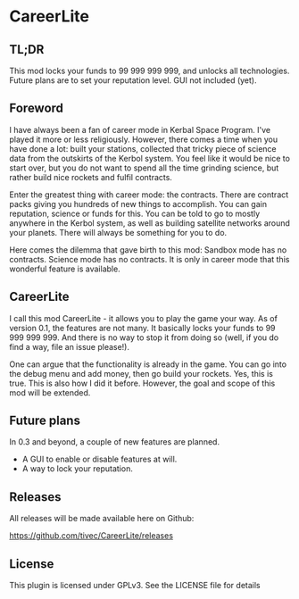 # CareerLite

## TL;DR

This mod locks your funds to 99 999 999 999, and unlocks all technologies. Future plans are to set your reputation level. GUI not included (yet).

## Foreword

I have always been a fan of career mode in Kerbal Space Program. I've played it more or less religiously. However, there comes a time when you have done a lot: built your stations, collected that tricky piece of science data from the outskirts of the Kerbol system. You feel like it would be nice to start over, but you do not want to spend all the time grinding science, but rather build nice rockets and fulfil contracts.

Enter the greatest thing with career mode: the contracts. There are contract packs giving you hundreds of new things to accomplish. You can gain reputation, science or funds for this. You can be told to go to mostly anywhere in the Kerbol system, as well as building satellite networks around your planets. There will always be something for you to do.

Here comes the dilemma that gave birth to this mod: Sandbox mode has no contracts. Science mode has no contracts. It is only in career mode that this wonderful feature is available.

## CareerLite

I call this mod CareerLite - it allows you to play the game your way. As of version 0.1, the features are not many. It basically locks your funds to 99 999 999 999. And there is no way to stop it from doing so (well, if you do find a way, file an issue please!).

One can argue that the functionality is already in the game. You can go into the debug menu and add money, then go build your rockets. Yes, this is true. This is also how I did it before. However, the goal and scope of this mod will be extended.

## Future plans

In 0.3 and beyond, a couple of new features are planned. 
* A GUI to enable or disable features at will.
* A way to lock your reputation.

## Releases

All releases will be made available here on Github:

https://github.com/tivec/CareerLite/releases

## License
This plugin is licensed under GPLv3. See the LICENSE file for details

